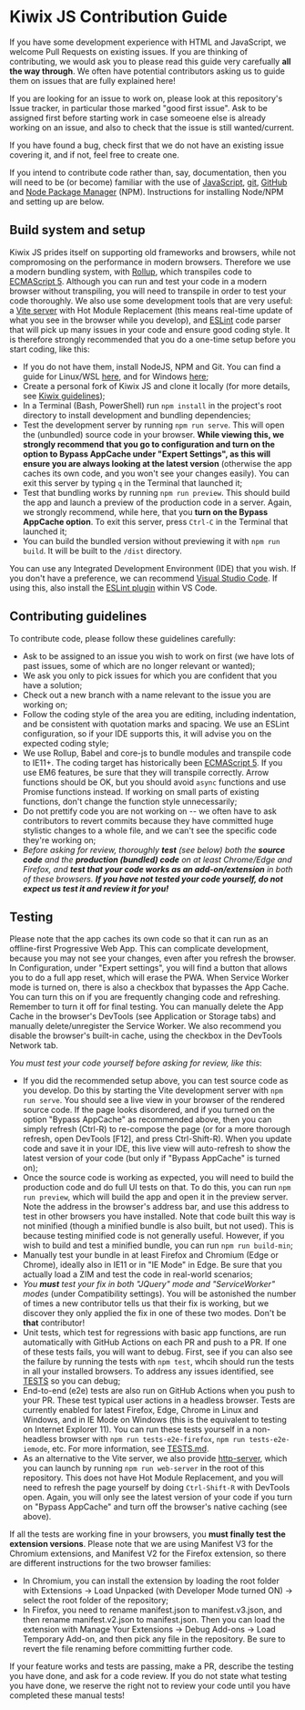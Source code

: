 # Kiwix JS Contribution Guide

If you have some development experience with HTML and JavaScript, we welcome Pull Requests on existing issues. If you are thinking of contributing, we would ask you
to please read this guide very carefually **all the way through**. We often have potential contributors asking us to guide them on issues that are fully explained here!

If you are looking for an issue to work on, please look at this repository's Issue tracker, in particular those marked "good first issue". Ask to be assigned first before
starting work in case someoene else is already working on an issue, and also to check that the issue is still wanted/current.

If you have found a bug, check first that we do not have an existing issue covering it, and if not, feel free to create one.

If you intend to contribute code rather than, say, documentation, then you will need to be (or become) familiar with the use of
[JavaScript](https://developer.mozilla.org/en-US/docs/Web/JavaScript), [git](https://developer.mozilla.org/en-US/docs/Learn/Tools_and_testing/GitHub),
[GitHub](https://developer.mozilla.org/en-US/docs/Learn/Tools_and_testing/GitHub) and
[Node Package Manager](https://nodejs.dev/en/learn/an-introduction-to-the-npm-package-manager/) (NPM). Instructions for installing Node/NPM and setting up are below.

## Build system and setup

Kiwix JS prides itself on supporting old frameworks and browsers, while not compromosing on the performance in modern browsers. Therefore we use a modern bundling
system, with [Rollup](https://rollupjs.org/), which transpiles code to [ECMAScript 5](https://caniuse.com/es5). Although you can run and test your code in a modern
browser without transpiling, you will need to transpile in order to test your code thoroughly. We also use some development tools that are very useful:
a [Vite server](https://vitejs.dev/) with Hot Module Replacement (this means real-time update of what you see in the browser while you develop), and
[ESLint](https://eslint.org/) code parser that will pick up many issues in your code and ensure good coding style. It is therefore strongly recommended that you
do a one-time setup before you start coding, like this:

* If you do not have them, install NodeJS, NPM and Git. You can find a guide for Linux/WSL
  [here](https://learn.microsoft.com/en-us/windows/dev-environment/javascript/nodejs-on-wsl#install-nvm-nodejs-and-npm),
  and for Windows [here](https://learn.microsoft.com/en-us/windows/dev-environment/javascript/nodejs-on-windows);
* Create a personal fork  of Kiwix JS and clone it locally (for more details, see [Kiwix guidelines](https://github.com/kiwix/overview/blob/main/CONTRIBUTING.md));
* In a Terminal (Bash, PowerShell) run `npm install` in the project's root directory to install development and bundling dependencies;
* Test the development server by running `npm run serve`. This will open the (unbundled) source code in your browser. **While viewing this, we strongly recommend**
  **that you go to configuration and turn on the option to Bypass AppCache under "Expert Settings", as this will ensure you are always looking at the latest version**
  (otherwise the app caches its own code, and you won't see your changes easily). You can exit this server by typing `q` in the Terminal that launched it;
* Test that bundling works by running `npm run preview`. This should build the app and launch a preview of the production code in a server. Again, we strongly recommend,
  while here, that you **turn on the Bypass AppCache option**. To exit this server, press `Ctrl-C` in the Terminal that launched it;
* You can build the bundled version without previewing it with `npm run build`. It will be built to the `/dist` directory.

You can use any Integrated Development Environment (IDE) that you wish. If you don't have a preference, we can recommend
[Visual Studio Code](https://code.visualstudio.com/). If using this, also install the
[ESLint plugin](https://marketplace.visualstudio.com/items?itemName=dbaeumer.vscode-eslint) within VS Code.

## Contributing guidelines

To contribute code, please follow these guidelines carefully:

* Ask to be assigned to an issue you wish to work on first (we have lots of past issues, some of which are no longer relevant or wanted);
* We ask you only to pick issues for which you are confident that you have a solution;
* Check out a new branch with a name relevant to the issue you are working on;
* Follow the coding style of the area you are editing, including indentation, and be consistent with quotation marks and spacing. We use an ESLint configuration, so if your IDE
  supports this, it will advise you on the expected coding style;
* We use Rollup, Babel and core-js to bundle modules and transpile code to IE11+. The coding target has historically been [ECMAScript 5](https://caniuse.com/es5). If you use EM6
  features, be sure that they will transpile correctly. Arrow functions should be OK, but you should avoid `async` functions and use Promise functions instead. If working on small
  parts of existing functions, don't change the function style unnecessarily;
* Do not prettify code you are not working on -- we often have to ask contributors to revert commits because they have committed huge stylistic changes to a whole file, and we can't
  see the specific code they're working on;
* _Before asking for review, thoroughly **test** (see below) both the **source code** and the **production (bundled) code** on at least Chrome/Edge and Firefox, and_
  _**test that your code works as an add-on/extension** in both of these browsers. **If you have not tested your code yourself, do not expect us test it and review it for you!**_

## Testing

Please note that the app caches its own code so that it can run as an offline-first Progressive Web App. This can complicate development, because you may not see your changes,
even after you refresh the browser. In Configuration, under "Expert settings", you will find a button that allows you to do a full app reset, which will erase the PWA. When
Service Worker mode is turned on, there is also a checkbox that bypasses the App Cache. You can turn this on if you are frequently changing code and refreshing. Remember to
turn it off for final testing. You can manually delete the App Cache in the browser's DevTools (see Application or Storage tabs) and manually delete/unregister the Service Worker.
We also recommend you disable the browser's built-in cache, using the checkbox in the DevTools Network tab.

_You must test your code yourself before asking for review, like this_:

* If you did the recommended setup above, you can test source code as you develop. Do this by starting the Vite development server with `npm run serve`. You should see a live view
  in your browser of the rendered source code. If the page looks disordered, and if you turned on the option "Bypass AppCache" as recommended above, then you can simply refresh
  (Ctrl-R) to re-compose the page (or for a more thorough refresh, open DevTools [F12], and press Ctrl-Shift-R). When you update code and save it in your IDE, this live view will
  auto-refresh to show the latest version of your code (but only if "Bypass AppCache" is turned on);
* Once the source code is working as expected, you will need to build the production code and do full UI tests on that. To do this, you can run `npm run preview`, which will build
  the app and open it in the preview server. Note the address in the browser's address bar, and use this address to test in other browsers you have installed. Note that code built
  this way is not minified (though a minified bundle is also built, but not used). This is because testing minified code is not generally useful. However, if you wish to build and
  test a minified bundle, you can run `npm run build-min`;
* Manually test your bundle in at least Firefox and Chromium (Edge or Chrome), ideally also in IE11 or in "IE Mode" in Edge. Be sure that you actually load a ZIM and test the code in
  real-world scenarios;
* _You **must** test your fix in both "JQuery" mode and "ServiceWorker" modes_ (under Compatibility settings). You will be astonished the number of times a new contributor tells us
  that their fix is working, but we discover they only applied the fix in one of these two modes. Don't be **that** contributor!
* Unit tests, which test for regressions with basic app functions, are run automatically with GitHub Actions on each PR and push to a PR. If one of these tests fails, you will want
  to debug. First, see if you can also see the failure by running the tests with `npm test`, whcih should run the tests in all your installed browsers. To address any issues
  identified, see [TESTS](./TESTS.md) so you can debug;
* End-to-end (e2e) tests are also run on GitHub Actions when you push to your PR. These test typical user actions in a headless browser. Tests are currently enabled for latest
  Firefox, Edge, Chrome in Linux and Windows, and in IE Mode on Windows (this is the equivalent to testing on Internet Explorer 11). You can run these tests yourself in a
  non-headless browser with `npm run tests-e2e-firefox`, `npm run tests-e2e-iemode`, etc. For more information, see [TESTS.md](./TESTS.md). 
* As an alternative to the Vite server, we also provide [http-server](https://www.npmjs.com/package/http-server), which you can launch by running `npm run web-server` in the root of
  this repository. This does not have Hot Module Replacement, and you will need to refresh the page yourself by doing `Ctrl-Shift-R` with DevTools open. Again, you will only see the
  latest version of your code if you turn on "Bypass AppCache" and turn off the browser's native caching (see above).

If all the tests are working fine in your browsers, you **must finally test the extension versions**. Please note that we are using Manifest V3 for the Chromium extensions,
and Manifest V2 for the Firefox extension, so there are different instructions for the two browser families:

* In Chromium, you can install the extension by loading the root folder with Extensions -> Load Unpacked (with Developer Mode turned ON) -> select the root folder of the repository;
* In Firefox, you need to rename manifest.json to manifest.v3.json, and then rename manifest.v2.json to manifest.json. Then you can load the extension with Manage Your Extensions -> Debug Add-ons -> Load Temporary Add-on, and then pick any file in the repository. Be sure to revert the file renaming before committing further code.

If your feature works and tests are passing, make a PR, describe the testing you have done, and ask for a code review. If you do not state what testing you have done, we reserve
the right not to review your code until you have completed these manual tests!
